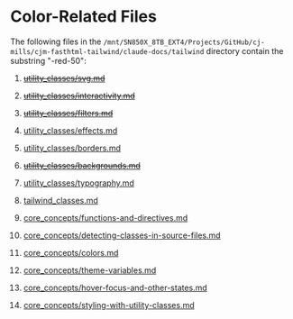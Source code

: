 # Color-Related Files

The following files in the `/mnt/SN850X_8TB_EXT4/Projects/GitHub/cj-mills/cjm-fasthtml-tailwind/claude-docs/tailwind` directory contain the substring "-red-50":

1. ~~[utility_classes/svg.md](utility_classes/svg.md)~~
2. ~~[utility_classes/interactivity.md](utility_classes/interactivity.md)~~
3. ~~[utility_classes/filters.md](utility_classes/filters.md)~~
4. [utility_classes/effects.md](utility_classes/effects.md)
5. [utility_classes/borders.md](utility_classes/borders.md)
6. ~~[utility_classes/backgrounds.md](utility_classes/backgrounds.md)~~
7. [utility_classes/typography.md](utility_classes/typography.md)







1. [tailwind_classes.md](tailwind_classes.md)



1. [core_concepts/functions-and-directives.md](core_concepts/functions-and-directives.md)
2. [core_concepts/detecting-classes-in-source-files.md](core_concepts/detecting-classes-in-source-files.md)
3. [core_concepts/colors.md](core_concepts/colors.md)
4. [core_concepts/theme-variables.md](core_concepts/theme-variables.md)
5. [core_concepts/hover-focus-and-other-states.md](core_concepts/hover-focus-and-other-states.md)
6. [core_concepts/styling-with-utility-classes.md](core_concepts/styling-with-utility-classes.md)
